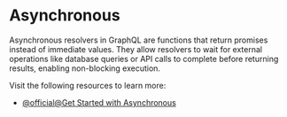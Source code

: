 # Asynchronous

Asynchronous resolvers in GraphQL are functions that return promises instead of immediate values. They allow resolvers to wait for external operations like database queries or API calls to complete before returning results, enabling non-blocking execution.

Visit the following resources to learn more:

- [@official@Get Started with Asynchronous](https://graphql.org/learn/execution/#asynchronous-resolvers)